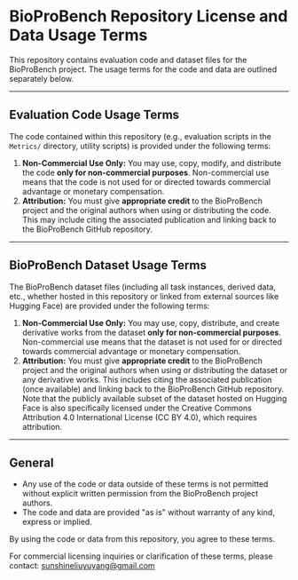 # BioProBench Repository License and Data Usage Terms

This repository contains evaluation code and dataset files for the BioProBench project. The usage terms for the code and data are outlined separately below.

---

## Evaluation Code Usage Terms

The code contained within this repository (e.g., evaluation scripts in the `Metrics/` directory, utility scripts) is provided under the following terms:

1.  **Non-Commercial Use Only:** You may use, copy, modify, and distribute the code **only for non-commercial purposes**. Non-commercial use means that the code is not used for or directed towards commercial advantage or monetary compensation.
2.  **Attribution:** You must give **appropriate credit** to the BioProBench project and the original authors when using or distributing the code. This may include citing the associated publication and linking back to the BioProBench GitHub repository.

---

## BioProBench Dataset Usage Terms

The BioProBench dataset files (including all task instances, derived data, etc., whether hosted in this repository or linked from external sources like Hugging Face) are provided under the following terms:

1.  **Non-Commercial Use Only:** You may use, copy, distribute, and create derivative works from the dataset **only for non-commercial purposes**. Non-commercial use means that the dataset is not used for or directed towards commercial advantage or monetary compensation.
2.  **Attribution:** You must give **appropriate credit** to the BioProBench project and the original authors when using or distributing the dataset or any derivative works. This includes citing the associated publication (once available) and linking back to the BioProBench GitHub repository. Note that the publicly available subset of the dataset hosted on Hugging Face is also specifically licensed under the Creative Commons Attribution 4.0 International License (CC BY 4.0), which requires attribution.

---

## General

* Any use of the code or data outside of these terms is not permitted without explicit written permission from the BioProBench project authors.
* The code and data are provided "as is" without warranty of any kind, express or implied.

By using the code or data from this repository, you agree to these terms.

For commercial licensing inquiries or clarification of these terms, please contact: sunshineliuyuyang@gmail.com
